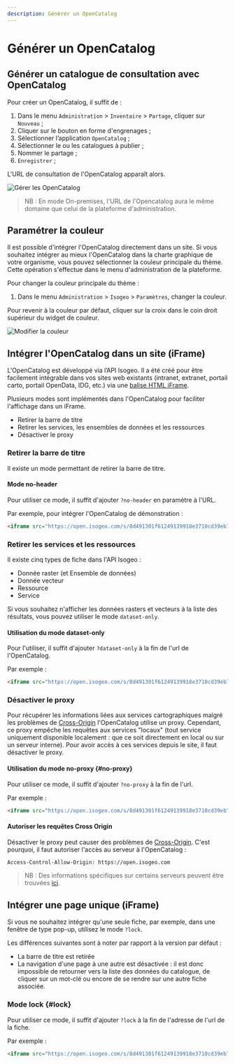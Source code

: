 ```yaml
---
description: Générer un OpenCatalog
---
```


# Générer un OpenCatalog

## Générer un catalogue de consultation avec OpenCatalog

Pour créer un OpenCatalog, il suffit de :

1. Dans le menu `Administration`  > `Inventaire` > `Partage`, cliquer sur `Nouveau` ;
2. Cliquer sur le bouton en forme d'engrenages ;
3. Sélectionner l’application `OpenCatalog` ;
4. Sélectionner le ou les catalogues à publier ;
5. Nommer le partage ;
6. `Enregistrer` ;

L'URL de consultation de l'OpenCatalog apparaît alors.

![Gérer les OpenCatalog](/assets/usage/generateOC.PNG)

> NB : En mode On-premises, l'URL de l'Opencatalog aura le même domaine que celui de la plateforme d'administration.

## Paramétrer la couleur

Il est possible d'intégrer l'OpenCatalog directement dans un site. Si vous souhaitez intégrer au mieux l'OpenCatalog dans la charte graphique de votre organisme, vous pouvez sélectionner la couleur principale du thème. Cette opération s'effectue dans le menu d'administration de la plateforme.

Pour changer la couleur principale du thème :

1. Dans le menu `Administration` > `Isogeo` > `Paramètres`, changer la couleur.

Pour revenir à la couleur par défaut, cliquer sur la croix dans le coin droit supérieur du widget de couleur.

![Modifier la couleur](/assets/usage/colorPicker.PNG)

## Intégrer l'OpenCatalog dans un site (iFrame)

L'OpenCatalog est développé via l’API Isogeo. Il a été créé pour être facilement intégrable dans vos sites web existants (intranet, extranet, portail carto, portail OpenData, IDG, etc.) via une [balise HTML iFrame](https://www.w3schools.com/tags/tag_iframe.asp).

Plusieurs modes sont implémentés dans l'OpenCatalog pour faciliter l'affichage dans un iFrame.

* Retirer la barre de titre
* Retirer les services, les ensembles de données et les ressources
* Désactiver le proxy

### Retirer la barre de titre

Il existe un mode permettant de retirer la barre de titre.

#### Mode no-header

Pour utiliser ce mode, il suffit d'ajouter ``?no-header`` en paramètre à l'URL.

Par exemple, pour intégrer l'OpenCatalog de démonstration :

```html
<iframe src="https://open.isogeo.com/s/8d491301f61249139918e3710cd39eb7/wak8OBU2hQX6F6rtIe3fWiRCvzFH0?no-header" width=100% height="800"></iframe>
```

### Retirer les services et les ressources

Il existe cinq types de fiche dans l'API Isogeo :

* Donnée raster (et Ensemble de données)
* Donnée vecteur
* Ressource
* Service

Si vous souhaitez n'afficher les données rasters et vecteurs à la liste des résultats, vous pouvez utiliser le mode `dataset-only`.

#### Utilisation du mode dataset-only

Pour l'utiliser, il suffit d'ajouter ``?dataset-only`` à la fin de l'url de l'OpenCatalog.

Par exemple :

```html
<iframe src="https://open.isogeo.com/s/8d491301f61249139918e3710cd39eb7/wak8OBU2hQX6F6rtIe3fWiRCvzFH0?dataset-only" width=100% height="800"></iframe></a>
```

### Désactiver le proxy

Pour récupérer les informations liées aux services cartographiques malgré les problèmes de [Cross-Origin](https://developer.mozilla.org/fr/docs/Web/HTTP/CORS) l'OpenCatalog utilise un proxy. Cependant, ce proxy empêche les requêtes aux services "locaux" (tout service uniquement disponible localement : que ce soit directement en local ou sur un serveur interne).  Pour avoir accès à ces services depuis le site, il faut désactiver le proxy.

#### Utilisation du mode no-proxy {#no-proxy}

Pour utiliser ce mode, il suffit d'ajouter `?no-proxy` à la fin de l'url.

Par exemple :

```html
<iframe src="https://open.isogeo.com/s/8d491301f61249139918e3710cd39eb7/wak8OBU2hQX6F6rtIe3fWiRCvzFH0?no-proxy" width=100% height="800"></iframe>
```

#### Autoriser les requêtes Cross Origin

Désactiver le proxy peut causer des problèmes de [Cross-Origin](https://developer.mozilla.org/fr/docs/Web/HTTP/CORS). C'est pourquoi, il faut autoriser l'accès au serveur à l'OpenCatalog :

```bash
Access-Control-Allow-Origin: https://open.isogeo.com
```

> NB : Des informations spécifiques sur certains serveurs peuvent être trouvées [ici](https://fr.wikipedia.org/wiki/Cross-origin_resource_sharing).

## Intégrer une page unique (iFrame)

Si vous ne souhaitez intégrer qu'une seule fiche, par exemple, dans une fenêtre de type pop-up, utilisez le mode `?lock`.

Les différences suivantes sont à noter par rapport à la version par défaut :

* La barre de titre est retirée
* La navigation d'une page à une autre est désactivée : il est donc impossible de retourner vers la liste des données du catalogue, de cliquer sur un mot-clé ou encore de se rendre sur une autre fiche associée.  

### Mode lock {#lock}

Pour utiliser ce mode, il suffit d'ajouter ``?lock`` à la fin de l'adresse de l'url de la fiche.

Par exemple :

```html
<iframe src="https://open.isogeo.com/s/8d491301f61249139918e3710cd39eb7/wak8OBU2hQX6F6rtIe3fWiRCvzFH0/r/66d9aa8eb6d641d28b43632695b69833?lock" width=100% height="800"></iframe></a>
```
